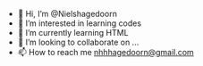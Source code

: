 - 👋 Hi, I’m @Nielshagedoorn
- 👀 I’m interested in learning codes 
- 🌱 I’m currently learning HTML
- 💞️ I’m looking to collaborate on ...
- 📫 How to reach me nhhhagedoorn@gmail.com

<!---
Nielshagedoorn/Nielshagedoorn is a ✨ special ✨ repository because its `README.md` (this file) appears on your GitHub profile.
You can click the Preview link to take a look at your changes.
--->
